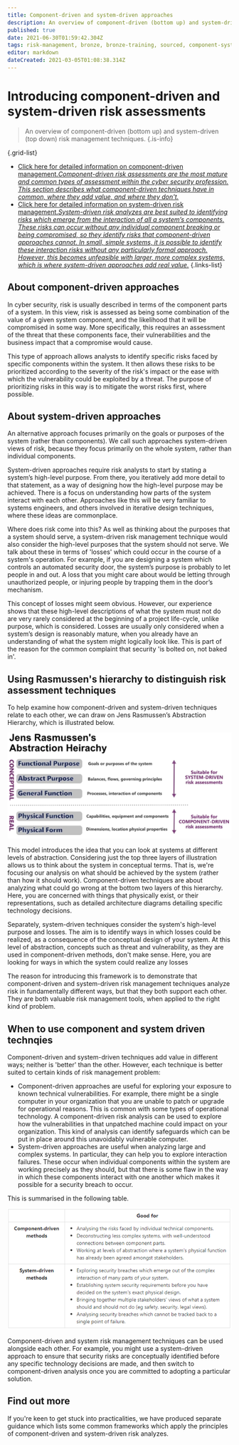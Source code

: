 ```yaml
---
title: Component-driven and system-driven approaches
description: An overview of component-driven (bottom up) and system-driven (top down) risk management techniques.
published: true
date: 2021-06-30T01:59:42.304Z
tags: risk-management, bronze, bronze-training, sourced, component-system-risk
editor: markdown
dateCreated: 2021-03-05T01:08:38.314Z
---
```


# Introducing component-driven and system-driven risk assessments

> An overview of component-driven (bottom up) and system-driven (top down) risk management techniques.
{.is-info}

{.grid-list}
- [Click here for detailed information on component-driven management.*Component-driven risk assessments are the most mature and common types of assessment within the cyber security profession. This section describes what component-driven techniques have in common, where they add value, and where they don't.*](/bronze-training/background-topics/component-system-driven-approaches/understanding-component-driven-risk-management)
- [Click here for detailed information on system-driven risk management.*System-driven risk analyzes are best suited to identifying risks which emerge from the interaction of all a system’s components. These risks can occur without any individual component breaking or being compromised, so they identify risks that component-driven approaches cannot. In small, simple systems, it is possible to identify these interaction risks without any particularly formal approach. However, this becomes unfeasible with larger, more complex systems, which is where system-driven approaches add real value.*](/bronze-training/background-topics/component-system-driven-approaches/understanding-system-driven-risk-management)
{.links-list}

## About component-driven approaches
In cyber security, risk is usually described in terms of the component parts of a system. In this view, risk is assessed as being some combination of the value of a given system component, and the likelihood that it will be compromised in some way. More specifically, this requires an assessment of the threat that these components face, their vulnerabilities and the business impact that a compromise would cause.

This type of approach allows analysts to identify specific risks faced by specific components within the system. It then allows these risks to be prioritized according to the severity of the risk's impact or the ease with which the vulnerability could be exploited by a threat. The purpose of prioritizing risks in this way is to mitigate the worst risks first, where possible.

## About system-driven approaches
An alternative approach focuses primarily on the goals or purposes of the system (rather than components). We call such approaches system-driven views of risk, because they focus primarily on the whole system, rather than individual components.

System-driven approaches require risk analysts to start by stating a system’s high-level purpose. From there, you iteratively add more detail to that statement, as a way of designing how the high-level purpose may be achieved. There is a focus on understanding how parts of the system interact with each other. Approaches like this will be very familiar to systems engineers, and others involved in iterative design techniques, where these ideas are commonplace.

Where does risk come into this? As well as thinking about the purposes that a system should serve, a system-driven risk management technique would also consider the high-level purposes that the system should not serve. We talk about these in terms of 'losses' which could occur in the course of a system's operation. For example, if you are designing a system which controls an automated security door, the system’s purpose is probably to let people in and out. A loss that you might care about would be letting through unauthorized people, or injuring people by trapping them in the door’s mechanism.

This concept of losses might seem obvious. However, our experience shows that these high-level descriptions of what the system must not do are very rarely considered at the beginning of a project life-cycle, unlike purpose, which is considered. Losses are usually only considered when a system’s design is reasonably mature, when you already have an understanding of what the system might logically look like. This is part of the reason for the common complaint that security 'is bolted on, not baked in'.

## Using Rasmussen's hierarchy to distinguish risk assessment techniques
To help examine how component-driven and system-driven techniques relate to each other, we can draw on Jens Rasmussen’s Abstraction Hierarchy, which is illustrated below.

![jens.png](/article_images/jens.png)

This model introduces the idea that you can look at systems at different levels of abstraction. Considering just the top three layers of illustration allows us to think about the system in conceptual terms. That is, we're focusing our analysis on what should be achieved by the system (rather than how it should work). Component-driven techniques are about analyzing what could go wrong at the bottom two layers of this hierarchy. Here, you are concerned with things that physically exist, or their representations, such as detailed architecture diagrams detailing specific technology decisions.

Separately, system-driven techniques consider the system's high-level purpose and losses. The aim is to identify ways in which losses could be realized, as a consequence of the conceptual design of your system. At this level of abstraction, concepts such as threat and vulnerability, as they are used in component-driven methods, don't make sense. Here, you are looking for ways in which the system could realize any losses

The reason for introducing this framework is to demonstrate that component-driven and system-driven risk management techniques analyze risk in fundamentally different ways, but that they both support each other. They are both valuable risk management tools, when applied to the right kind of problem.

## When to use component and system driven technqies
Component-driven and system-driven techniques add value in different ways; neither is 'better' than the other. However, each technique is better suited to certain kinds of risk management problem:

- Component-driven approaches are useful for exploring your exposure to known technical vulnerabilities. For example, there might be a single computer in your organization that you are unable to patch or upgrade for operational reasons. This is common with some types of operational technology. A component-driven risk analysis can be used to explore how the vulnerabilities in that unpatched machine could impact on your organization. This kind of analysis can identify safeguards which can be put in place around this unavoidably vulnerable computer.
- System-driven approaches are useful when analyzing large and complex systems. In particular, they can help you to explore interaction failures. These occur when individual components within the system are working precisely as they should, but that there is some flaw in the way in which these components interact with one another which makes it possible for a security breach to occur.

This is summarised in the following table.

![component_vs_system.png](/article_images/component_vs_system.png)

Component-driven and system risk management techniques can be used alongside each other. For example, you might use a system-driven approach to ensure that security risks are conceptually identified before any specific technology decisions are made, and then switch to component-driven analysis once you are committed to adopting a particular solution.

## Find out more
If you're keen to get stuck into practicalities, we have produced separate guidance which lists some common frameworks which apply the principles of component-driven and system-driven risk analyzes.